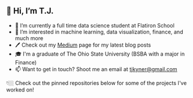 ## 👋 Hi, I’m T.J.
- 🌱 I’m currently a full time data science student at Flatiron School
- 👀 I’m interested in machine learning, data visualization, finance, and much more 
- 🖊️ Check out my [Medium](https://tjkyner.medium.com/) page for my latest blog posts
- 🎓 I'm a graduate of The Ohio State University (BSBA with a major in Finance)
- 📫 Want to get in touch? Shoot me an email at tjkyner@gmail.com

👇🏼 Check out the pinned repositories below for some of the projects I've worked on!
